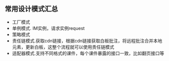 ## 常用设计模式汇总
- 工厂模式
- 单例模式. IM实例，请求实例request
- 策略模式
- 责任链模式.获取cdn链接，根据cdn链接获取白板批注，将远程批注合并本地元素，更新白板，这整个流程就可以使用责任链模式
- 适配器模式.支持不同格式的课件，每个课件暴露的接口一致，比如翻页接口等
